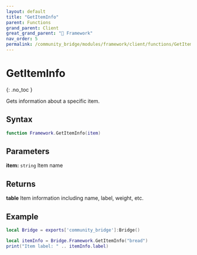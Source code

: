 ```yaml
---
layout: default
title: "GetItemInfo"
parent: Functions
grand_parent: Client
great_grand_parent: "🧩 Framework"
nav_order: 5
permalink: /community_bridge/modules/framework/client/functions/GetItemInfo/
---
```


# GetItemInfo
{: .no_toc }

Gets information about a specific item.

## Syntax

```lua
function Framework.GetItemInfo(item)
```

## Parameters

**item:** `string`
Item name

## Returns

**table**
Item information including name, label, weight, etc.

## Example

```lua
local Bridge = exports['community_bridge']:Bridge()

local itemInfo = Bridge.Framework.GetItemInfo("bread")
print("Item label: " .. itemInfo.label)
```

